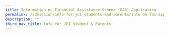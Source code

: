 ```yaml
---
title: Information on Financial Assistance Scheme (FAS) Application
permalink: /admission/info-for-jc1-students-and-parents/info-on-fas-application/
description: ""
third_nav_title: Info for JC1 Student & Parents
---
```

